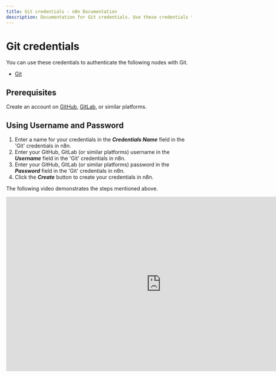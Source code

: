 ```yaml
---
title: Git credentials - n8n Documentation
description: Documentation for Git credentials. Use these credentials to authenticate Git in n8n, a workflow automation platform.
---
```


# Git credentials

You can use these credentials to authenticate the following nodes with Git.

- [Git](/integrations/builtin/core-nodes/n8n-nodes-base.git/)

## Prerequisites

Create an account on [GitHub](https://github.com), [GitLab](https://about.gitlab.com/), or similar platforms.

## Using Username and Password

1. Enter a name for your credentials in the ***Credentials Name*** field in the 'Git' credentials in n8n.
2. Enter your GitHub, GitLab (or similar platforms) username in the ***Username*** field in the 'Git' credentials in n8n.
3. Enter your GitHub, GitLab (or similar platforms) password in the ***Password*** field in the 'Git' credentials in n8n.
4. Click the ***Create*** button to create your credentials in n8n.

The following video demonstrates the steps mentioned above.

<div class="video-container">
<iframe width="840" height="472.5" src="https://www.youtube.com/embed/RHyW--ZLstE" frameborder="0" allow="accelerometer; autoplay; clipboard-write; encrypted-media; gyroscope; picture-in-picture" allowfullscreen></iframe>
</div>

